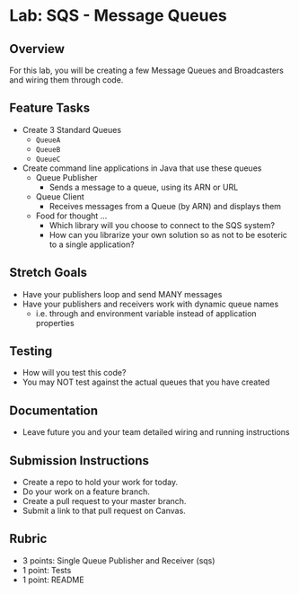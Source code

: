 # Lab: SQS - Message Queues

## Overview

For this lab, you will be creating a few Message Queues and Broadcasters and wiring them through code.

## Feature Tasks

* Create 3 Standard Queues 
  * `QueueA`
  * `QueueB`
  * `QueueC`
* Create command line applications in Java that use these queues
  * Queue Publisher
    * Sends a message to a queue, using its ARN or URL
  * Queue Client
    * Receives messages from a Queue (by ARN) and displays them
  * Food for thought ... 
    * Which library will you choose to connect to the SQS system?
    * How can you librarize your own solution so as not to be esoteric to a single application?
  

## Stretch Goals
* Have your publishers loop and send MANY messages
* Have your publishers and receivers work with dynamic queue names
  * i.e. through and environment variable instead of application properties

## Testing
* How will you test this code? 
* You may NOT test against the actual queues that you have created

## Documentation
* Leave future you and your team detailed wiring and running instructions

## Submission Instructions

- Create a repo to hold your work for today.
- Do your work on a feature branch.
- Create a pull request to your master branch.
- Submit a link to that pull request on Canvas.

## Rubric
- 3 points: Single Queue Publisher and Receiver (sqs)
- 1 point: Tests
- 1 point: README
